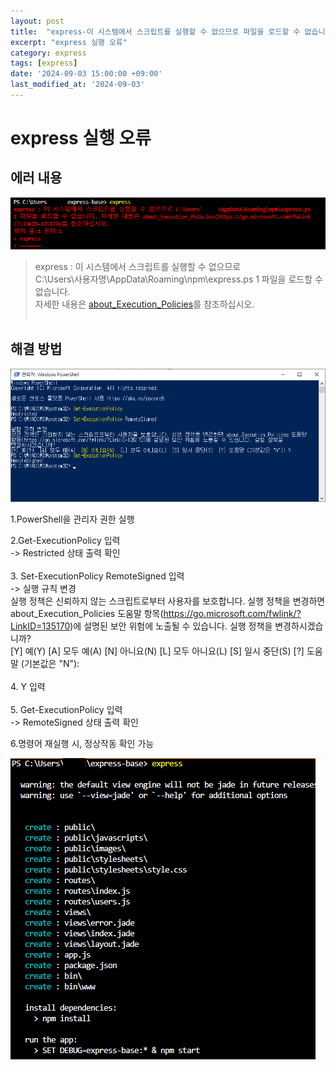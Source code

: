 ```yaml
---
layout: post
title:  "express-이 시스템에서 스크립트를 실행할 수 없으므로 파일을 로드할 수 없습니다"
excerpt: "express 실행 오류"
category: express
tags: [express]
date: '2024-09-03 15:00:00 +09:00'
last_modified_at: '2024-09-03'
---
```


# express 실행 오류

## 에러 내용

<img src="https://github.com/Algoruu/Algoruu.github.io/blob/main/_posts/img03/image-03.png?raw=true">

> express : 이 시스템에서 스크립트를 실행할 수 없으므로<br>
> C:\Users\사용자명\AppData\Roaming\npm\express.ps 1 파일을 로드할 수 없습니다. <br>
> 자세한 내용은 [about_Execution_Policies](https://go.microsoft.com/fwlink/?LinkID=135170)를 참조하십시오.<br><br/>

## 해결 방법

<img src="https://github.com/Algoruu/Algoruu.github.io/blob/main/_posts/img03/image-04.png?raw=true">

1.PowerShell을 관리자 권한 실행<br>

2.Get-ExecutionPolicy 입력<br>
-> Restricted 상태 출력 확인<br>
<br>
3. Set-ExecutionPolicy RemoteSigned 입력<br>
-> 실행 규칙 변경<br>
실행 정책은 신뢰하지 않는 스크립트로부터 사용자를 보호합니다. 실행 정책을 변경하면 about_Execution_Policies 도움말
항목(https://go.microsoft.com/fwlink/?LinkID=135170)에 설명된 보안 위험에 노출될 수 있습니다. 실행 정책을 변경하시겠습니까?<br>
[Y] 예(Y) [A] 모두 예(A) [N] 아니요(N) [L] 모두 아니요(L) [S] 일시 중단(S) [?] 도움말 (기본값은 "N"):<br>
<br>
4. Y 입력<br>
<br>
5. Get-ExecutionPolicy 입력<br>
-> RemoteSigned 상태 출력 확인<br>

6.명령어 재실행 시, 정상작동 확인 가능<br>

<img src="https://github.com/Algoruu/Algoruu.github.io/blob/main/_posts/img03/image-05.png?raw=true">

<br><br/>
